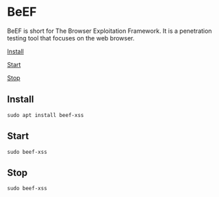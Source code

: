 # BeEF

BeEF is short for The Browser Exploitation Framework. It is a penetration testing tool that focuses on the web browser.

[Install](#install)

[Start](#start)

[Stop](#Stop)


## Install 

    sudo apt install beef-xss
      
## Start

    sudo beef-xss
     
## Stop

    sudo beef-xss 
